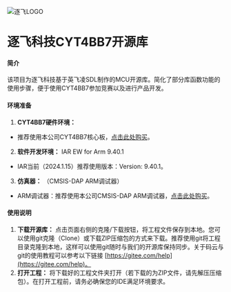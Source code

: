 ![逐飞LOGO](https://images.gitee.com/uploads/images/2019/0924/114256_eaf16bad_1699060.png "逐飞科技logo 中.png")
# 逐飞科技CYT4BB7开源库
#### 简介
该项目为逐飞科技基于英飞凌SDL制作的MCU开源库。简化了部分库函数功能的使用步骤，便于使用CYT4BB7参加竞赛以及进行产品开发。

#### 环境准备
1.  **CYT4BB7硬件环境：** 
- 推荐使用本公司CYT4BB7核心板，[点击此处购买](https://item.taobao.com/item.htm?id=760934653313&spm=a1z10.3-c-s.w4002-22508770840.11.1e4449ccsOp8Ev)。
2.  **软件开发环境：** 
IAR EW for Arm 9.40.1
- IAR当前（2024.1.15）推荐使用版本：Version: 9.40.1。
3.  **仿真器：** 
（CMSIS-DAP ARM调试器）
- ARM调试器：推荐使用本公司CMSIS-DAP ARM调试器，[点击此处购买](https://item.taobao.com/item.htm?id=583404964920&spm=a1z10.3-c-s.w4002-22508770840.9.6a7549ccZacrnz)。

#### 使用说明

1.  **下载开源库：** 点击页面右侧的克隆/下载按钮，将工程文件保存到本地。您可以使用git克隆（Clone）或下载ZIP压缩包的方式来下载。推荐使用git将工程目录克隆到本地，这样可以使用git随时与我们的开源库保持同步。关于码云与git的使用教程可以参考以下链接 [https://gitee.com/help](https://gitee.com/help)。
2.  **打开工程：** 将下载好的工程文件夹打开（若下载的为ZIP文件，请先解压压缩包）。在打开工程前，请务必确保您的IDE满足环境要求。